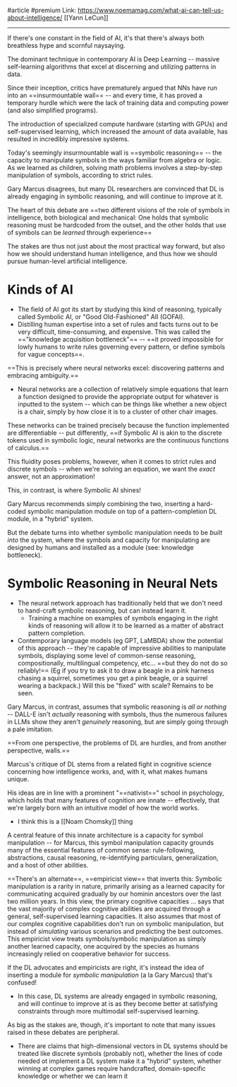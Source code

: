 #article  #premium 
Link: https://www.noemamag.com/what-ai-can-tell-us-about-intelligence/
[[Yann LeCun]]

---------
If there's one constant in the field of AI, it's that there's always both breathless hype and scornful naysaying.

The dominant technique in contemporary AI is Deep Learning -- massive self-learning algorithms that excel at discerning and utilizing patterns in data.

Since their inception, critics have prematurely argued that NNs have run into an ==insurmountable wall== -- and every time, it has proved a temporary hurdle which were the lack of training data and computing power (and also simplified programs).

The introduction of specialized compute hardware (starting with GPUs) and self-supervised learning, which increased the amount of data available, has resulted in incredibly impressive systems.

Today's seemingly insurmountable wall is ==symbolic reasoning== -- the capacity to manipulate symbols in the ways familiar from algebra or logic. As we learned as children, solving math problems involves a step-by-step manipulation of symbols, according to strict rules.

Gary Marcus disagrees, but many DL researchers are convinced that DL is already engaging in symbolic reasoning, and will continue to improve at it.

The heart of this debate are ==two different visions of the role of symbols in intelligence, both biological and mechanical: One holds that symbolic reasoning must be hardcoded from the outset, and the other holds that use of symbols can be *learned* through experience==

The stakes are thus not just about the most practical way forward, but also how we should understand human intelligence, and thus how we should pursue human-level artificial intelligence.

# Kinds of AI
- The field of AI got its start by studying this kind of reasoning, typically called Symbolic AI, or "Good Old-Fashioned" AII (GOFAI).
- Distilling human expertise into a set of rules and facts turns out to be very difficult, time-consuming, and expensive. This was called the =="knowledge acquisition bottleneck"== -- ==it proved impossible for lowly humans to write rules governing every pattern, or define symbols for vague concepts==.

==This is precisely where neural networks excel: discovering patterns and embracing ambiguity.==
- Neural networks are a collection of relatively simple equations that learn a function designed to provide the appropriate output for whatever is inputted to the system -- which can be things like whether a new object is a chair, simply by how close it is to a cluster of other chair images.

These networks can be trained precisely because the function implemented are differentiable -- put differently, ==if Symbolic AI is akin to the discrete tokens used in symbolic logic, neural networks are the continuous functions of calculus.==

This fluidity poses problems, however, when it comes to strict rules and discrete symbols -- when we're solving an equation, we want the *exact* answer, not an approximation!

This, in contrast, is where Symbolic AI shines!

Gary Marcus recommends simply combining the two, inserting a hard-coded symbolic manipulation module on top of a pattern-completion DL module, in a "hybrid" system.

But the debate turns into whether symbolic manipulation needs to be *built into* the system, where the symbols and capacity for manipulating are designed by humans and installed as a module (see: knowledge bottleneck).

# Symbolic Reasoning in Neural Nets
- The neural network approach has traditionally held that we don't need to hand-craft symbolic reasoning, but can instead learn it.
	- Training a machine on examples of symbols engaging in the right kinds of reasoning will allow it to be learned as a matter of abstract pattern completion.
- Contemporary language models (eg GPT, LaMBDA) show the potential of this approach -- they're capable of impressive abilities to manipulate symbols, displaying some level of common-sense reasoning, compositionally, multilingual competency, etc... ==but they do not do so reliably!== (Eg if you try to ask it to draw a beagle in a pink harness chasing a squirrel, sometimes you get a pink beagle, or a squirrel wearing a backpack.) Will this be "fixed" with scale? Remains to be seen.

Gary Marcus, in contrast, assumes that symbolic reasoning is *all or nothing* -- DALL-E isn't *actually* reasoning with symbols, thus the numerous failures in LLMs show they aren't *genuinely* reasoning, but are simply going through a pale imitation.

==From one perspective, the problems of DL are hurdles, and from another perspective, walls.==

Marcus's critique of DL stems from a related fight in cognitive science concerning how intelligence works, and, with it, what makes humans unique.

His ideas are in line with a prominent "==nativist==" school in psychology, which holds that many features of cognition are innate -- effectively, that we're largely born with an intuitive model of how the world works.
- I think this is a [[Noam Chomsky]] thing

A central feature of this innate architecture is a capacity for symbol manipulation -- for Marcus, this symbol manipulation capacity grounds many of the essential features of common sense: rule-following, abstractions, causal reasoning, re-identifying particulars, generalization, and a host of other abilities.

==There's an alternate==, ==empiricist view== that inverts this: Symbolic manipulation is a rarity in nature, primarily arising as a learned capacity for communicating acquired gradually by our hominin ancestors over the last two million years. In this view, the primary cognitive capacities ... says that the vast majority of complex cognitive abilities are acquired through a general, self-supervised learning capacities. It also assumes that most of our complex cognitive capabilities don't run on symbolic manipulation, but instead of *simulating* various scenarios and predicting the best outcomes. This empiricist view treats symbols/symbolic manipulation as simply another learned capacity, one acquired by the species as humans increasingly relied on cooperative behavior for success.

If the DL advocates and empiricists are right, it's instead the idea of inserting a module for *symbolic manipulation* (a la Gary Marcus) that's confused!
- In this case, DL systems are already engaged in symbolic reasoning, and will continue to improve at is as they become better at satisfying constraints through more multimodal self-supervised learning.

As big as the stakes are, though, it's important to note that many issues raised in these debates are peripheral.
- There are claims that high-dimensional vectors in DL systems should be treated like discrete symbols (probably not), whether the lines of code needed ot implement a DL system make it a "hybrid" system, whether winning at complex games require handcrafted, domain-specific knowledge or whether we can learn it







